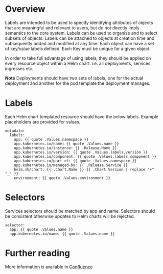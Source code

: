 # Overview
Labels are intended to be used to specify identifying attributes of objects that are meaningful and relevant to users, but do not directly imply semantics to the core system. Labels can be used to organise and to select subsets of objects. Labels can be attached to objects at creation time and subsequently added and modified at any time. Each object can have a set of key/value labels defined. Each Key must be unique for a given object.

In order to take full advantage of using labels, they should be applied on every resource object within a Helm chart. i.e. all deployments, services, ingresses etc.

**Note**  Deployments should have two sets of labels, one for the actual deployment and another for the pod template the deployment manages.

# Labels
Each Helm chart templated resource should have the below labels.  Example placeholders are provided for values.

```
metadata:
  labels:
    app: {{ quote .Values.namespace }}
    app.kubernetes.io/name: {{ quote .Values.name }}
    app.kubernetes.io/instance: {{ .Release.Name }}
    app.kubernetes.io/version: {{ quote .Values.labels.version }}
    app.kubernetes.io/component: {{ quote .Values.labels.component }}
    app.kubernetes.io/part-of: {{ quote .Values.namespace }}
    app.kubernetes.io/managed-by: {{ .Release.Service }}
    helm.sh/chart: {{ .Chart.Name }}-{{ .Chart.Version | replace "+" "_" }}
    environment: {{ quote .Values.environment }}
```

# Selectors
Services selectors should be matched by app and name.  Selectors should be consistent otherwise updates to Helm charts will be rejected.
```
selector:
  app: {{ quote .Values.name }}
  app.kubernetes.io/name: {{ quote .Values.name }}
```

# Further reading
More information is available in [Confluence](https://eaflood.atlassian.net/wiki/spaces/FPS/pages/1618214984/Kubernetes+labels)
